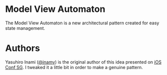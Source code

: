 # Model View Automaton

The Model View Automaton is a new architectural pattern created for easy state management.

# Authors

Yasuhiro Inami ([@inamy](https://github.com/inamiy/)) is the original author of this idea presented on [iOS Conf SG](https://youtu.be/Oau4JjJP3nA). I tweaked it a little bit in order to make a genuine pattern.
